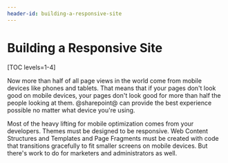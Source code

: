 ```yaml
---
header-id: building-a-responsive-site
---
```


# Building a Responsive Site

[TOC levels=1-4]

Now more than half of all page views in the world come from mobile devices 
like phones and tablets. That means that if your pages don't look good on 
mobile devices, your pages don't look good for more than half the people
looking at them. @sharepoint@ can provide the best experience possible no matter
what device you're using.

Most of the heavy lifting for mobile optimization comes from your developers.
Themes must be designed to be responsive. Web Content Structures and Templates
and Page Fragments must be created with code that transitions gracefully to fit
smaller screens on mobile devices. But there's work to do for marketers and
administrators as well.

